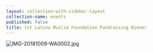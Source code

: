 ```yaml
---
layout: collection-with-sidebar-layout
collection-name: events
published: false
title: 1st Latina Muslim Foundation Fundraising Dinner
---
```

![IMG-20181009-WA0002.jpg]({{site.baseurl}}/media/IMG-20181009-WA0002.jpg)
